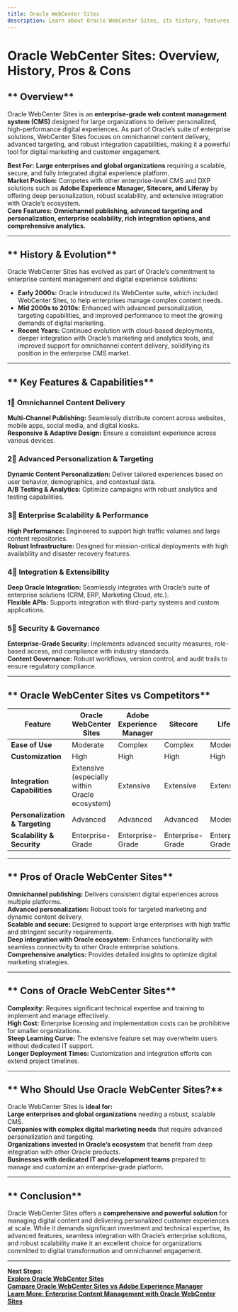 ```yaml
---
title: Oracle WebCenter Sites
description: Learn about Oracle WebCenter Sites, its history, features, and how it compares to other enterprise digital experience platforms.
---
```


# **Oracle WebCenter Sites: Overview, History, Pros & Cons**

## ** Overview**  
Oracle WebCenter Sites is an **enterprise-grade web content management system (CMS)** designed for large organizations to deliver personalized, high-performance digital experiences. As part of Oracle’s suite of enterprise solutions, WebCenter Sites focuses on omnichannel content delivery, advanced targeting, and robust integration capabilities, making it a powerful tool for digital marketing and customer engagement.

 **Best For:** **Large enterprises and global organizations** requiring a scalable, secure, and fully integrated digital experience platform.  
 **Market Position:** Competes with other enterprise-level CMS and DXP solutions such as **Adobe Experience Manager, Sitecore, and Liferay** by offering deep personalization, robust scalability, and extensive integration with Oracle’s ecosystem.  
 **Core Features:** **Omnichannel publishing, advanced targeting and personalization, enterprise scalability, rich integration options, and comprehensive analytics.**

---

## ** History & Evolution**  
Oracle WebCenter Sites has evolved as part of Oracle’s commitment to enterprise content management and digital experience solutions:

- **Early 2000s:** Oracle introduced its WebCenter suite, which included WebCenter Sites, to help enterprises manage complex content needs.
- **Mid 2000s to 2010s:** Enhanced with advanced personalization, targeting capabilities, and improved performance to meet the growing demands of digital marketing.
- **Recent Years:** Continued evolution with cloud-based deployments, deeper integration with Oracle’s marketing and analytics tools, and improved support for omnichannel content delivery, solidifying its position in the enterprise CMS market.

---

## ** Key Features & Capabilities**

### **1⃣ Omnichannel Content Delivery**  
 **Multi-Channel Publishing:** Seamlessly distribute content across websites, mobile apps, social media, and digital kiosks.  
 **Responsive & Adaptive Design:** Ensure a consistent experience across various devices.

### **2⃣ Advanced Personalization & Targeting**  
 **Dynamic Content Personalization:** Deliver tailored experiences based on user behavior, demographics, and contextual data.  
 **A/B Testing & Analytics:** Optimize campaigns with robust analytics and testing capabilities.

### **3⃣ Enterprise Scalability & Performance**  
 **High Performance:** Engineered to support high traffic volumes and large content repositories.  
 **Robust Infrastructure:** Designed for mission-critical deployments with high availability and disaster recovery features.

### **4⃣ Integration & Extensibility**  
 **Deep Oracle Integration:** Seamlessly integrates with Oracle’s suite of enterprise solutions (CRM, ERP, Marketing Cloud, etc.).  
 **Flexible APIs:** Supports integration with third-party systems and custom applications.

### **5⃣ Security & Governance**  
 **Enterprise-Grade Security:** Implements advanced security measures, role-based access, and compliance with industry standards.  
 **Content Governance:** Robust workflows, version control, and audit trails to ensure regulatory compliance.

---

## ** Oracle WebCenter Sites vs Competitors**

| Feature                    | Oracle WebCenter Sites  | Adobe Experience Manager | Sitecore             | Liferay              |
|----------------------------|-------------------------|--------------------------|----------------------|----------------------|
| **Ease of Use**            |  Moderate              |  Complex               |  Complex            |  Moderate           |
| **Customization**          |  High                 |  High                  |  High              |  High              |
| **Integration Capabilities** |  Extensive (especially within Oracle ecosystem) |  Extensive    |  Extensive        |  Extensive         |
| **Personalization & Targeting** |  Advanced         |  Advanced              |  Advanced          |  Moderate          |
| **Scalability & Security** |  Enterprise-Grade     |  Enterprise-Grade      |  Enterprise-Grade  |  Enterprise-Grade  |

---

## ** Pros of Oracle WebCenter Sites**  
 **Omnichannel publishing:** Delivers consistent digital experiences across multiple platforms.  
 **Advanced personalization:** Robust tools for targeted marketing and dynamic content delivery.  
 **Scalable and secure:** Designed to support large enterprises with high traffic and stringent security requirements.  
 **Deep integration with Oracle ecosystem:** Enhances functionality with seamless connectivity to other Oracle enterprise solutions.  
 **Comprehensive analytics:** Provides detailed insights to optimize digital marketing strategies.

---

## ** Cons of Oracle WebCenter Sites**  
 **Complexity:** Requires significant technical expertise and training to implement and manage effectively.  
 **High Cost:** Enterprise licensing and implementation costs can be prohibitive for smaller organizations.  
 **Steep Learning Curve:** The extensive feature set may overwhelm users without dedicated IT support.  
 **Longer Deployment Times:** Customization and integration efforts can extend project timelines.

---

## ** Who Should Use Oracle WebCenter Sites?**  
Oracle WebCenter Sites is **ideal for:**  
 **Large enterprises and global organizations** needing a robust, scalable CMS.  
 **Companies with complex digital marketing needs** that require advanced personalization and targeting.  
 **Organizations invested in Oracle’s ecosystem** that benefit from deep integration with other Oracle products.  
 **Businesses with dedicated IT and development teams** prepared to manage and customize an enterprise-grade platform.

---

## ** Conclusion**  
Oracle WebCenter Sites offers a **comprehensive and powerful solution** for managing digital content and delivering personalized customer experiences at scale. While it demands significant investment and technical expertise, its advanced features, seamless integration with Oracle’s enterprise solutions, and robust scalability make it an excellent choice for organizations committed to digital transformation and omnichannel engagement.

---

 **Next Steps:**  
 **[Explore Oracle WebCenter Sites](https://www.oracle.com/webcenter/sites/)**  
 **[Compare Oracle WebCenter Sites vs Adobe Experience Manager](#)**  
 **[Learn More: Enterprise Content Management with Oracle WebCenter Sites](#)**
